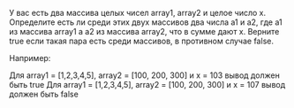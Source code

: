 У вас есть два массива целых чисел array1, array2 и целое число x. Определите есть ли среди этих двух массивов два числа a1 и a2, где a1 из массива array1 а a2 из массива array2, что в сумме дают x. Верните true если такая пара есть среди массивов, в противном случае false.

Например:

Для array1 = [1,2,3,4,5], array2 = [100, 200, 300]  и x = 103 вывод должен быть true
Для array1 = [1,2,3,4,5], array2 = [100, 200, 300]  и x = 107 вывод должен быть false